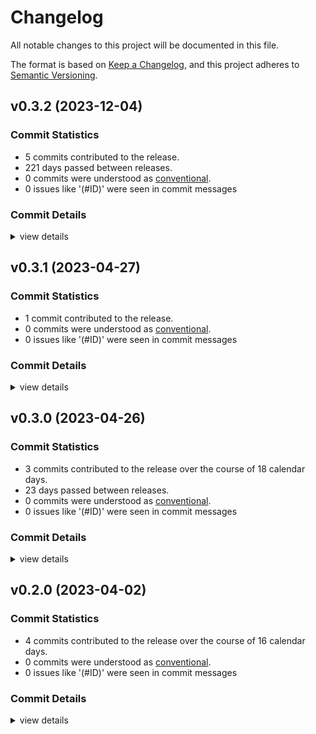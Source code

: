 # Changelog

All notable changes to this project will be documented in this file.

The format is based on [Keep a Changelog](https://keepachangelog.com/en/1.0.0/),
and this project adheres to [Semantic Versioning](https://semver.org/spec/v2.0.0.html).

## v0.3.2 (2023-12-04)

### Commit Statistics

<csr-read-only-do-not-edit/>

 - 5 commits contributed to the release.
 - 221 days passed between releases.
 - 0 commits were understood as [conventional](https://www.conventionalcommits.org).
 - 0 issues like '(#ID)' were seen in commit messages

### Commit Details

<csr-read-only-do-not-edit/>

<details><summary>view details</summary>

 * **Uncategorized**
    - Adjusting changelogs prior to release of timewarp v0.3.2 ([`b8b431e`](https://github.com/NORICS-net/timewarp/commit/b8b431e8cfa051f33df7795e87f439ed1e66ad36))
    - Adjusting changelogs prior to release of timewarp v0.3.2 ([`5a7cf74`](https://github.com/NORICS-net/timewarp/commit/5a7cf74e3011daf4ee969801a1385c62357c8f3a))
    - CHANGELOG added. ([`cb40a34`](https://github.com/NORICS-net/timewarp/commit/cb40a342c157508712b93bb5e8920aa3e3960fbb))
    - Update README.md ([`a5e5f04`](https://github.com/NORICS-net/timewarp/commit/a5e5f046f3cb8f5fdc682c5f034adca319d64b5a))
    - Updated dependencies, better docu. ([`cfc7cf1`](https://github.com/NORICS-net/timewarp/commit/cfc7cf1976a643a75f9191d6038d2d8bca808daa))
</details>

## v0.3.1 (2023-04-27)

### Commit Statistics

<csr-read-only-do-not-edit/>

 - 1 commit contributed to the release.
 - 0 commits were understood as [conventional](https://www.conventionalcommits.org).
 - 0 issues like '(#ID)' were seen in commit messages

### Commit Details

<csr-read-only-do-not-edit/>

<details><summary>view details</summary>

 * **Uncategorized**
    - Direction-enums renamed. ([`f97b926`](https://github.com/NORICS-net/timewarp/commit/f97b92679491f3c82f39058390538f236d9e2b06))
</details>

## v0.3.0 (2023-04-26)

### Commit Statistics

<csr-read-only-do-not-edit/>

 - 3 commits contributed to the release over the course of 18 calendar days.
 - 23 days passed between releases.
 - 0 commits were understood as [conventional](https://www.conventionalcommits.org).
 - 0 issues like '(#ID)' were seen in commit messages

### Commit Details

<csr-read-only-do-not-edit/>

<details><summary>view details</summary>

 * **Uncategorized**
    - Iso8601-week dates and more added. ([`d186fcd`](https://github.com/NORICS-net/timewarp/commit/d186fcd9e24aab40422a7d3a4c083ade40aaa9e0))
    - Adding relative addition / subtraction '+5 [days|months|years]'. ([`ef72ae3`](https://github.com/NORICS-net/timewarp/commit/ef72ae3dce61f190fcff6e9324ab23463c3bf719))
    - DaySpan changed + docs improved. ([`5feb7ed`](https://github.com/NORICS-net/timewarp/commit/5feb7edec09aaa14ff169a4036a188985591fb8d))
</details>

## v0.2.0 (2023-04-02)

### Commit Statistics

<csr-read-only-do-not-edit/>

 - 4 commits contributed to the release over the course of 16 calendar days.
 - 0 commits were understood as [conventional](https://www.conventionalcommits.org).
 - 0 issues like '(#ID)' were seen in commit messages

### Commit Details

<csr-read-only-do-not-edit/>

<details><summary>view details</summary>

 * **Uncategorized**
    - Month-names allowed. ([`eccfd05`](https://github.com/NORICS-net/timewarp/commit/eccfd0514aa2abb5e6f31626d9a910c95e6bd5b0))
    - Create .github/workflows/rust.yml ([`ec2c5e6`](https://github.com/NORICS-net/timewarp/commit/ec2c5e6b775cbe51975e9c0dcc2bc9bc944fb4a7))
    - First step: parses iso / de / en -dates. ([`c6f7a61`](https://github.com/NORICS-net/timewarp/commit/c6f7a61eab166b9f0eb2d5235e216824e1729a7a))
    - Initial commit ([`ad87fc3`](https://github.com/NORICS-net/timewarp/commit/ad87fc3ae32693f63be4acea3b635c81f9eb8a0c))
</details>

